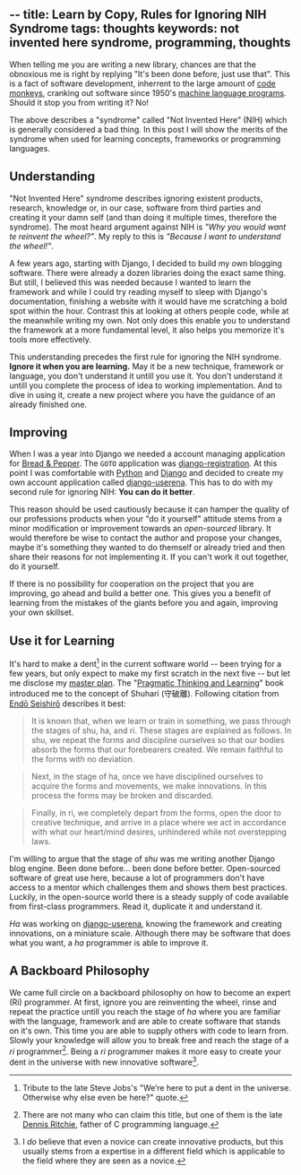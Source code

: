 --
title: Learn by Copy, Rules for Ignoring NIH Syndrome
tags: thoughts
keywords: not invented here syndrome, programming, thoughts
--

When telling me you are writing a new library, chances are that the obnoxious me is right by replying "It's been done before, just use that". This is a fact of software development, inherrent to the large amount of [code monkeys], cranking out software since 1950's [machine language programs]. Should it stop you from writing it? No! 

The above describes a "syndrome" called "Not Invented Here" (NIH) which is generally considered a bad thing. In this post I will show the merits of the syndrome when used for learning concepts, frameworks or programming languages.

## Understanding

"Not Invented Here" syndrome describes ignoring existent products, research, knowledge or, in our case, software from third parties and creating it your damn self (and than doing it multiple times, therefore the syndrome). The most heard argument against NIH is _"Why you would want te reinvent the wheel?"_. My reply to this is _"Because I want to understand the wheel!"_.

A few years ago, starting with Django, I decided to build my own blogging software. There were already a dozen libraries doing the exact same thing. But still, I believed this was needed because I wanted to learn the framework and while I could try reading myself to sleep with Django's documentation, finishing a website with it would have me scratching a bold spot within the hour. Contrast this at looking at others people code, while at the meanwhile writing my own. Not only does this enable you to understand the framework at a more fundamental level, it also helps you memorize it's tools more effectively.

This understanding precedes the first rule for ignoring the NIH syndrome. __Ignore it when you are learning.__ May it be a new technique, framework or language, you don't understand it untill you use it. You don't understand it untill you complete the process of idea to working implementation. And to dive in using it, create a new project where you have the guidance of an already finished one.

## Improving

When I was a year into Django we needed a account managing application for [Bread & Pepper]. The ``GOTO`` application was [django-registration]. At this point I was comfortable with [Python] and [Django] and decided to create my own account application called [django-userena]. This has to do with my second rule for ignoring NIH: **You can do it better**.

This reason should be used cautiously because it can hamper the quality of our professions products when your "do it yourself" attitude stems from a minor modification or improvement towards an _open-sourced_ library. It would therefore be wise to contact the author and propose your changes, maybe it's something they wanted to do themself or already tried and then share their reasons for not implementing it. If you can't work it out together, do it yourself.

If there is no possibility for cooperation on the project that you are improving, go ahead and build a better one. This gives you a benefit of learning from the mistakes of the giants before you and again, improving your own skillset.

## Use it for Learning

It's hard to make a dent[^1] in the current software world -- been trying for a few years, but only expect to make my first scratch in the next five -- but let me disclose my [master plan]. The "[Pragmatic Thinking and Learning]" book introduced me to the concept of Shuhari (守破離). Following citation from [Endō Seishirō] describes it best:

> It is known that, when we learn or train in something, we pass through the stages of shu, ha, and ri. These stages are explained as follows. In shu, we repeat the forms and discipline ourselves so that our bodies absorb the forms that our forebearers created. We remain faithful to the forms with no deviation. 

> Next, in the stage of ha, once we have disciplined ourselves to acquire the forms and movements, we make innovations. In this process the forms may be broken and discarded. 

> Finally, in ri, we completely depart from the forms, open the door to creative technique, and arrive in a place where we act in accordance with what our heart/mind desires, unhindered while not overstepping laws. 

I'm willing to argue that the stage of _shu_ was me writing another Django blog engine. Been done before... been done before better. Open-sourced software of great use here, because a lot of programmers don't have access to a mentor which challenges them and shows them best practices. Luckily, in the open-source world there is a steady supply of code available from first-class programmers. Read it, duplicate it and understand it.

_Ha_ was working on [django-userena], knowing the framework and creating innovations, on a miniature scale. Although there may be software that does what you want, a _ha_ programmer is able to improve it.

## A Backboard Philosophy

We came full circle on a backboard philosophy on how to become an expert (Ri) programmer. At first, ignore you are reinventing the wheel, rinse and repeat the practice untill you reach the stage of _ha_ where you are familiar with the language, framework and are able to create software that stands on it's own. This time you are able to supply others with code to learn from. Slowly your knowledge will allow you to break free and reach the stage of a _ri_ programmer[^2]. Being a _ri_ programmer makes it more easy to create your dent in the universe with new innovative software[^3].

[^1]: Tribute to the late Steve Jobs's "We’re here to put a dent in the universe. Otherwise why else even be here?" quote.
[^2]: There are not many who can claim this title, but one of them is the late [Dennis Ritchie], father of C programming language.
[^3]: I _do_ believe that even a novice can create innovative products, but this usually stems from a expertise in a different field which is applicable to the field where they are seen as a novice.

[code monkeys]: http://en.wikipedia.org/wiki/Infinite_monkey_theorem "Wikipedia page about the infinite monkey theorem"
[machine language programs]: http://en.wikipedia.org/wiki/Machine_code "Wikipedia Page about Machine code"
[programming master]: http://zedshaw.com/essays/master_and_expert.html "Zed Shaw's article on becoming a programming master"

[Bread & Pepper]: http://breadandpepper.com "Bread & Pepper Homepage"
[django-registration]: https://bitbucket.org/ubernostrum/django-registration/ "Bitbucket Repository of django-registration"
[Python]: http://www.python.org/ "Python Programming Language homepage"
[Django]: https://www.djangoproject.com/ "Django project homepage"
[django-userena]: https://github.com/bread-and-pepper/django-userena "Github repository of django-userena"
[Pragmatic Thinking and Learning]: http://www.amazon.com/dp/1934356050/?tag=wunki-20 "Pragmatic Thinking and Learning on Amazon"
[master plan]: http://www.youtube.com/watch?v=PPfuDCbhu3c "Video clip of YZ with Thinking of a master plan"
[Endō Seishirō]: http://en.wikipedia.org/wiki/Seishiro_Endo "Wikipedia page about Endō Seishirō"

[Dennis Ritchie]: http://en.wikipedia.org/wiki/Dennis_Ritchie "Wikipedia on Dennis Ritchie, may he rest in peace"
[building Snugio]: /posts/2011-09-23-learning-haskell-by-building-snugio.html "Learning Haskell by Building Snugio"
[webmachine]: https://github.com/basho/webmachine "Github page of webmachine from Basho"